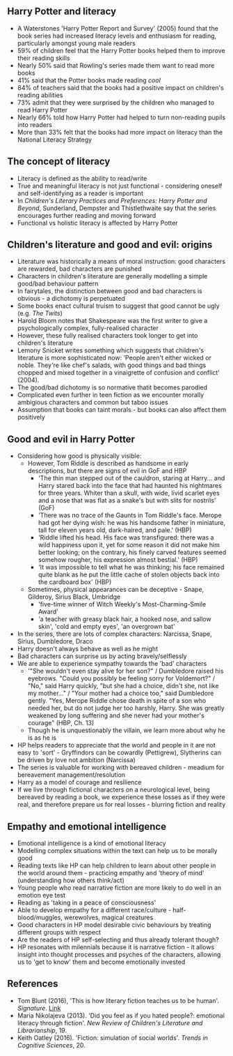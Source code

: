 ## Harry Potter and literacy
* A Waterstones 'Harry Potter Report and Survey' (2005) found that the book series had increased literacy levels and enthusiasm for reading, particularly amongst young male readers
* 59% of children feel that the Harry Potter books helped them to improve their reading skills
* Nearly 50% said that Rowling's series made them want to read more books
* 41% said that the Potter books made reading *cool*
* 84% of teachers said that the books had a positive impact on children's reading abilities
* 73% admit that they were surprised by the children who managed to read Harry Potter
* Nearly 66% told how Harry Potter had helped to turn non-reading pupils into readers
* More than 33% felt that the books had more impact on literacy than the National Literacy Strategy

## The concept of literacy
* Literacy is defined as the ability to read/write
* True and meaningful literacy is not just functional - considering oneself and self-identifying as a reader is important
* In *Children's Literary Practices and Preferences: Harry Potter and Beyond*, Sunderland, Dempster and Thistlethwaite say that the series encourages further reading and moving forward
* Functional vs holistic literacy is affected by Harry Potter

## Children's literature and good and evil: origins
* Literature was historically a means of moral instruction: good characters are rewarded, bad characters are punished
* Characters in children's literature are generally modelling a simple good/bad behaviour pattern
* In fairytales, the distinction between good and bad characters is obvious - a dichotomy is perpetuated
* Some books enact cultural truism to suggest that good cannot be ugly (e.g. *The Twits*)
* Harold Bloom notes that Shakespeare was the first writer to give a psychologically complex, fully-realised character
* However, these fully realised characters took longer to get into children's literature 
* Lemony Snicket writes something which suggests that children's literature is more sophisticated now: 'People aren't either wicked or noble. They're like chef's salads, with good things and bad things chopped and mixed together in a vinaigrette of confusion and conflict' (2004).
* The good/bad dichotomy is so normative thatit becomes parodied 
* Complicated even further in teen fiction as we encounter morally ambigious characters and common but taboo issues 
* Assumption that books can taint morals - but books can also affect them positively

## Good and evil in Harry Potter
* Considering how good is physically visible:
    * However, Tom Riddle is described as handsome in early descriptions, but there are signs of evil in GoF and HBP
        * 'The thin man stepped out of the cauldron, staring at Harry... and Harry stared back into the face that had haunted his nightmares for three years. Whiter than a skull, with wide, livid scarlet eyes and a nose that was flat as a snake's but with slits for nostrils' (GoF)
        * 'There was no trace of the Gaunts in Tom Riddle's face. Merope had got her dying wish: he was his handsome father in miniature, tall for eleven years old, dark-haired, and pale.' (HBP)
        * 'Riddle lifted his head. His face was transfigured: there was a wild happiness upon it, yet for some reason it did not make him better looking; on the contrary, his finely carved features seemed somehow rougher, his expression almost bestial.' (HBP)
        * 'It was impossible to tell what he was thinking; his face remained quite blank as he put the little cache of stolen objects back into the cardboard box' (HBP)
    * Sometimes, physical appearances can be deceptive - Snape, Gilderoy, Sirius Black, Umbridge
        * 'five-time winner of Witch Weekly's Most-Charming-Smile Award' 
        * 'a teacher with greasy black hair, a hooked nose, and sallow skin', 'cold and empty eyes', 'an overgrown bat'
* In the series, there are lots of complex characters: Narcissa, Snape, Sirius, Dumbledore, Draco
* Harry doesn't always behave as well as he might
* Bad characters can surprise us by acting bravely/selflessly
* We are able to experience sympathy towards the 'bad' characters
    * '"She wouldn't even stay alive for her son?" / Dumbledore raised his eyebrows. "Could you possibly be feeling sorry for Voldemort?" / "No," said Harry quickly, "but she had a choice, didn't she, not like my mother..." / "Your mother had a choice too," said Dumbledore gently. "Yes, Merope Riddle chose death in spite of a son who needed her, but do not judge her too harshly, Harry. She was greatly weakened by long suffering and she never had your mother's courage" (HBP, Ch. 13)
    * Though he is unquestionably the villain, we learn more about why he is as he is
* HP helps readers to appreciate that the world and people in it are not easy to 'sort' - Gryffindors can be cowardly (Pettigrew), Slytherins can be driven by love not ambition (Narcissa)
* The series is valuable for working with bereaved children - meadium for bereavement management/resolution
* Harry as a model of courage and resilience
* If we live through fictional characters on a neurological level, being bereaved by reading a book, we experience these losses as if they were real, and therefore prepare us for real losses - blurring fiction and reality 

## Empathy and emotional intelligence
* Emotional intelligence is a kind of emotional literacy 
* Modelling complex situations within the text can help us to be morally good
* Reading texts like HP can help children to learn about other people in the world around them - practicing empathy and 'theory of mind' (understanding how others think/act)
* Young people who read narrative fiction are more likely to do well in an emotion eye test
* Reading as 'taking in a peace of consciousness'
* Able to develop empathy for a different race/culture - half-blood/muggles, werewolves, magical creatures
* Good characters in HP model desirable civic behaviours by treating different groups with respect
* Are the readers of HP self-selecting and thus already tolerant though?
* HP resonates with milennials because it is narrative fiction - it allows insight into thought processes and psyches of the characters, allowing us to 'get to know' them and become emotionally invested

## References
* Tom Blunt (2016), 'This is how literary fiction teaches us to be human'. *Signature*. [Link](http://www.signature-reads.com/2016/09/this-is-how-literary-fiction-teaches-us-to-be-human/)
* Maria Nikolajeva (2013). 'Did you feel as if you hated people?: emotional literacy through fiction'. *New Review of Children's Literature and Librarianship*, 19. 
* Keith Oatley (2016). 'Fiction: simulation of social worlds'. *Trends in Cognitive Sciences*, 20.
